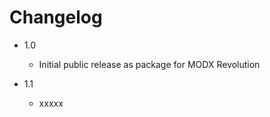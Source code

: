 Changelog
================================================================================

- 1.0
    - Initial public release as package for MODX Revolution

- 1.1
    - xxxxx
